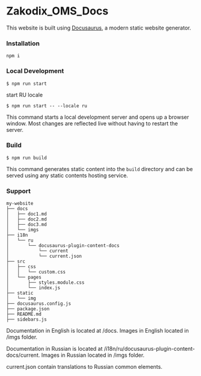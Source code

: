 # Zakodix_OMS_Docs

This website is built using [Docusaurus](https://docusaurus.io/), a modern static website generator.

### Installation

```
npm i
```

### Local Development

```
$ npm run start
```

start RU locale 

```
$ npm run start -- --locale ru
```

This command starts a local development server and opens up a browser window. Most changes are reflected live without having to restart the server.

### Build

```
$ npm run build
```

This command generates static content into the `build` directory and can be served using any static contents hosting service.

### Support
```
my-website
├── docs
│   ├── doc1.md
│   ├── doc2.md
│   ├── doc3.md
│   └── imgs
├── i18n
│   └── ru
│       └── docusaurus-plugin-content-docs
│           └── current
│           └── current.json
├── src
│   ├── css
│   │   └── custom.css
│   └── pages
│       ├── styles.module.css
│       └── index.js
├── static
│   └── img
├── docusaurus.config.js
├── package.json
├── README.md
├── sidebars.js
```
Documentation in English is located at /docs. Images in English located in /imgs folder.


Documentation in Russian is located at /i18n/ru/docusaurus-plugin-content-docs/current. Images in Russian located in /imgs folder.


current.json contain translations to Russian common elements.


